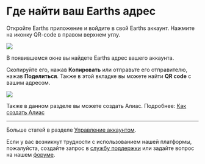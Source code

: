 # Где найти ваш Earths адрес

Откройте Earths приложение и войдите в свой Earths аккаунт.
Нажмите на иконку QR-code в правом верхнем углу.

![](/earths-client/mobile-apps/_assets/earths_address_01.png)

В появившемся окне вы найдете Earths адрес вашего аккаунта.

Скопируйте его, нажав **Копировать** или отправьте его отправителю, нажав **Поделиться**. Также в этой вкладке вы можете найти **QR code** с вашим адресом.

![](/earths-client/mobile-apps/_assets/earths_address_02.png)

Также в данном разделе вы можете создать Алиас. Подробнее: [Как создать Алиас](/earths-client/mobile-apps/iOS/account-managment/creating-an-alias.md)

___

Больше статей в разделе [Управление аккаунтом](/earths-client/mobile-apps/android/account-management.md).

Если у вас возникнут трудности с использованием нашей платформы, пожалуйста, создайте запрос в [службу поддержки](https://support.earths.ga/) или задайте вопрос на нашем [форуме](https://forum.earths.ga/).
